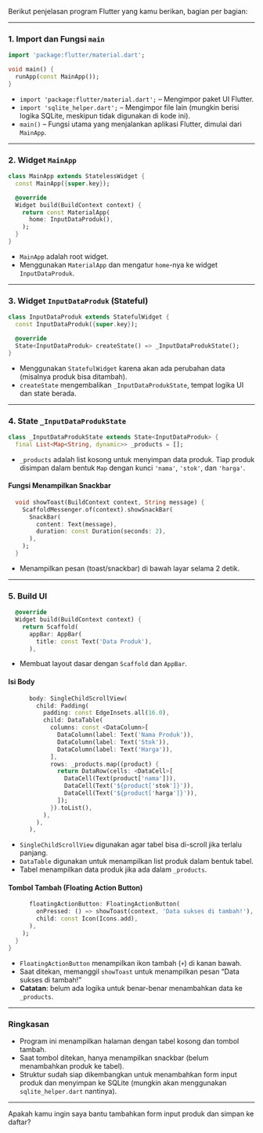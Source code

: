 Berikut penjelasan program Flutter yang kamu berikan, bagian per bagian:

---

### 1. **Import dan Fungsi `main`**

```dart
import 'package:flutter/material.dart';

void main() {
  runApp(const MainApp());
}
```

* `import 'package:flutter/material.dart';` – Mengimpor paket UI Flutter.
* `import 'sqlite_helper.dart';` – Mengimpor file lain (mungkin berisi logika SQLite, meskipun tidak digunakan di kode ini).
* `main()` – Fungsi utama yang menjalankan aplikasi Flutter, dimulai dari `MainApp`.

---

### 2. **Widget `MainApp`**

```dart
class MainApp extends StatelessWidget {
  const MainApp({super.key});

  @override
  Widget build(BuildContext context) {
    return const MaterialApp(
      home: InputDataProduk(),
    );
  }
}
```

* `MainApp` adalah root widget.
* Menggunakan `MaterialApp` dan mengatur `home`-nya ke widget `InputDataProduk`.

---

### 3. **Widget `InputDataProduk` (Stateful)**

```dart
class InputDataProduk extends StatefulWidget {
  const InputDataProduk({super.key});

  @override
  State<InputDataProduk> createState() => _InputDataProdukState();
}
```

* Menggunakan `StatefulWidget` karena akan ada perubahan data (misalnya produk bisa ditambah).
* `createState` mengembalikan `_InputDataProdukState`, tempat logika UI dan state berada.

---

### 4. **State `_InputDataProdukState`**

```dart
class _InputDataProdukState extends State<InputDataProduk> {
  final List<Map<String, dynamic>> _products = [];
```

* `_products` adalah list kosong untuk menyimpan data produk. Tiap produk disimpan dalam bentuk `Map` dengan kunci `'nama'`, `'stok'`, dan `'harga'`.

#### Fungsi Menampilkan Snackbar

```dart
  void showToast(BuildContext context, String message) {
    ScaffoldMessenger.of(context).showSnackBar(
      SnackBar(
        content: Text(message),
        duration: const Duration(seconds: 2),
      ),
    );
  }
```

* Menampilkan pesan (toast/snackbar) di bawah layar selama 2 detik.

---

### 5. **Build UI**

```dart
  @override
  Widget build(BuildContext context) {
    return Scaffold(
      appBar: AppBar(
        title: const Text('Data Produk'),
      ),
```

* Membuat layout dasar dengan `Scaffold` dan `AppBar`.

#### Isi Body

```dart
      body: SingleChildScrollView(
        child: Padding(
          padding: const EdgeInsets.all(16.0),
          child: DataTable(
            columns: const <DataColumn>[
              DataColumn(label: Text('Nama Produk')),
              DataColumn(label: Text('Stok')),
              DataColumn(label: Text('Harga')),
            ],
            rows: _products.map((product) {
              return DataRow(cells: <DataCell>[
                DataCell(Text(product['nama'])),
                DataCell(Text('${product['stok']}')),
                DataCell(Text('${product['harga']}')),
              ]);
            }).toList(),
          ),
        ),
      ),
```

* `SingleChildScrollView` digunakan agar tabel bisa di-scroll jika terlalu panjang.
* `DataTable` digunakan untuk menampilkan list produk dalam bentuk tabel.
* Tabel menampilkan data produk jika ada dalam `_products`.

#### Tombol Tambah (Floating Action Button)

```dart
      floatingActionButton: FloatingActionButton(
        onPressed: () => showToast(context, 'Data sukses di tambah!'),
        child: const Icon(Icons.add),
      ),
    );
  }
}
```

* `FloatingActionButton` menampilkan ikon tambah (`+`) di kanan bawah.
* Saat ditekan, memanggil `showToast` untuk menampilkan pesan “Data sukses di tambah!”
* **Catatan**: belum ada logika untuk benar-benar menambahkan data ke `_products`.

---

### Ringkasan

* Program ini menampilkan halaman dengan tabel kosong dan tombol tambah.
* Saat tombol ditekan, hanya menampilkan snackbar (belum menambahkan produk ke tabel).
* Struktur sudah siap dikembangkan untuk menambahkan form input produk dan menyimpan ke SQLite (mungkin akan menggunakan `sqlite_helper.dart` nantinya).

---

Apakah kamu ingin saya bantu tambahkan form input produk dan simpan ke daftar?
